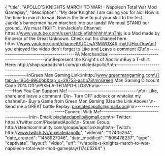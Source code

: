 {
    "title": "APOLLO'S KNIGHTS MARCH TO WAR! - Napoleon Total War Mod Gameplay",
    "description": "My dear Knights!  I am calling you for aid!  Now is the time to march to war.  Now is the time to put your skill to the test.  Jackie's bannermen have marched into our lands!  We must STAND our ground...We must FIGHT! \n\nJackie's Channel: https:\/\/www.youtube.com\/user\/Jackiefishhhhhh\n\nThis is a Mod made by Emperor of the Great Unknown.  Check out his channel here: https:\/\/www.youtube.com\/channel\/UCLwA3MWOX4RjrhxUUHcoOqw\nIf you enjoyed the video don't forget to Like and Leave a comment :D\n\n----------------------------------------PA Merchandise ---------------------------------------------\n\nRepresent the Knight's of Apollo!\nBuy a T-shirt Here: http:\/\/shop.spreadshirt.com\/pixelatedapollo\/\n\n---------------------------------------------------------------------------------------------------------------\nGreen Man Gaming Link:\nhttp:\/\/www.greenmangaming.com\/?tap_a=1964-996bbb&tap_s=29753-aa0a78\n\nGreen Man Gaming Discount Code 20% Off:\nPIXELA-TEDAPO-LLOSVE\n\n----------------------------------How You Can Support Me! -----------------------------------\n\n- Like, share and leave a comment :D\n- Turn OFF adblock or whitelist my channel\n- Buy a Game from Green Man Gaming (Use the Link Above) \n- Send me a GREAT battle Replay: pixelatedapollo@gmail.com\n\n------------------------------------------Connect With Me!-----------------------------------------\n\n- Email: pixelatedapollo@gmail.com\n- Twitter: https:\/\/twitter.com\/PixelatedApollo\n- Steam Group:  http:\/\/steamcommunity.com\/groups\/apollosknights\n- Twitch: http:\/\/www.twitch.tv\/pixelatedapollo",
    "videoid": "117405264",
    "date_created": "1458927046",
    "date_modified": "1506478237",
    "type": "captivate",
    "layout": "video",
    "url": "\/v\/apollo-s-knights-march-to-war-napoleon-total-war-mod-gameplay\/117405264"
}